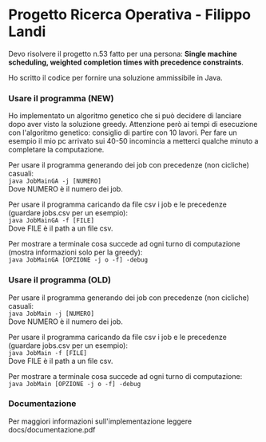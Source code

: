 # Progetto Ricerca Operativa - Filippo Landi

Devo risolvere il progetto n.53 fatto per una persona: **Single machine scheduling, weighted completion times with precedence constraints**.  

Ho scritto il codice per fornire una soluzione ammissibile in Java.  

### Usare il programma (NEW)

Ho implementato un algoritmo genetico che si può decidere di lanciare dopo aver visto la soluzione greedy.
Attenzione però ai tempi di esecuzione con l'algoritmo genetico: consiglio di partire con 10 lavori.
Per fare un esempio il mio pc arrivato sui 40-50 incomincia a metterci qualche minuto a completare la computazione.

Per usare il programma generando dei job con precedenze (non cicliche) casuali:    
`java JobMainGA -j [NUMERO]`  
Dove NUMERO è il numero dei job.  

Per usare il programma caricando da file csv i job e le precedenze (guardare jobs.csv per un esempio):  
`java JobMainGA -f [FILE]`      
Dove FILE è il path a un file csv.  

Per mostrare a terminale cosa succede ad ogni turno di computazione (mostra informazioni solo per la greedy):    
`java JobMainGA [OPZIONE -j o -f] -debug`

### Usare il programma (OLD)

Per usare il programma generando dei job con precedenze (non cicliche) casuali:    
`java JobMain -j [NUMERO]`  
Dove NUMERO è il numero dei job.  

Per usare il programma caricando da file csv i job e le precedenze (guardare jobs.csv per un esempio):  
`java JobMain -f [FILE]`      
Dove FILE è il path a un file csv.  

Per mostrare a terminale cosa succede ad ogni turno di computazione:    
`java JobMain [OPZIONE -j o -f] -debug`  

### Documentazione

Per maggiori informazioni sull'implementazione leggere docs/documentazione.pdf
